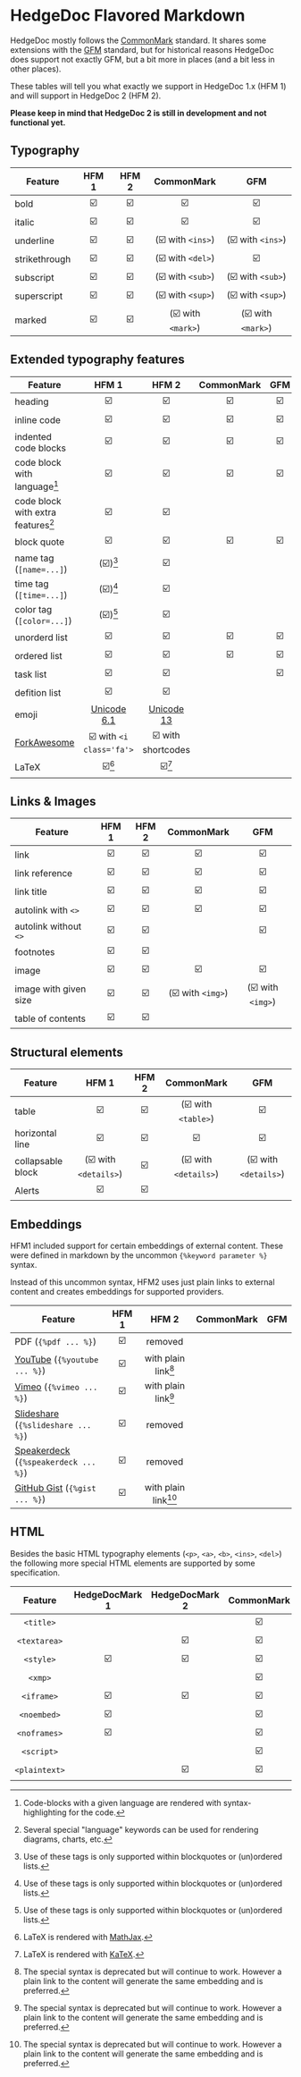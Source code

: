 # HedgeDoc Flavored Markdown

HedgeDoc mostly follows the [CommonMark][commonmark] standard. It shares some extensions with the [GFM][gfm] standard, but for historical reasons HedgeDoc does support not exactly GFM, but a bit more in places (and a bit less in other places).

These tables will tell you what exactly we support in HedgeDoc 1.x (HFM 1) and will support in HedgeDoc 2 (HFM 2).

**Please keep in mind that HedgeDoc 2 is still in development and not functional yet.**


## Typography


| Feature       | HFM 1 | HFM 2 | CommonMark          | GFM               |
|---------------|:-----:|:-----:|:-------------------:|:-----------------:|
| bold          | :ballot_box_with_check: | :ballot_box_with_check:     | :ballot_box_with_check:                   | :ballot_box_with_check:                 |
| italic        | :ballot_box_with_check:     | :ballot_box_with_check:     | :ballot_box_with_check:                   | :ballot_box_with_check:                 |
| underline     | :ballot_box_with_check:     | :ballot_box_with_check:     | (:ballot_box_with_check: with `<ins>`)    | (:ballot_box_with_check: with `<ins>`)  |
| strikethrough | :ballot_box_with_check:     | :ballot_box_with_check:     | (:ballot_box_with_check: with `<del>`)    | :ballot_box_with_check:                 |
| subscript     | :ballot_box_with_check:     | :ballot_box_with_check:     | (:ballot_box_with_check: with `<sub>`)    | (:ballot_box_with_check: with `<sub>`)  |
| superscript   | :ballot_box_with_check:     | :ballot_box_with_check:     | (:ballot_box_with_check: with `<sup>`)    | (:ballot_box_with_check: with `<sup>`)  |
| marked        | :ballot_box_with_check:     | :ballot_box_with_check:     | (:ballot_box_with_check: with `<mark>`)   | (:ballot_box_with_check: with `<mark>`) |

## Extended typography features

| Feature                        | HFM 1 | HFM 2 | CommonMark | GFM |
|--------------------------------|:-----:|:-----:|:----------:|:---:|
| heading                        | :ballot_box_with_check:     | :ballot_box_with_check:     | :ballot_box_with_check:          | :ballot_box_with_check:   |
| inline code                    | :ballot_box_with_check:     | :ballot_box_with_check:     | :ballot_box_with_check:          | :ballot_box_with_check:   |
| indented code blocks           | :ballot_box_with_check:     | :ballot_box_with_check:     | :ballot_box_with_check:          | :ballot_box_with_check:   |
| code block with language[^highlight]       | :ballot_box_with_check:     | :ballot_box_with_check:     | :ballot_box_with_check:          | :ballot_box_with_check:   |
| code block with extra features[^extra-code] | :ballot_box_with_check:     | :ballot_box_with_check:     |            |     |
| block quote                    | :ballot_box_with_check:     | :ballot_box_with_check:     | :ballot_box_with_check:          | :ballot_box_with_check:   |
| name tag (`[name=...]`)        | (:ballot_box_with_check:)[^in-bq-list]     | :ballot_box_with_check:     |            |     |
| time tag (`[time=...]`)        | (:ballot_box_with_check:)[^in-bq-list]     | :ballot_box_with_check:     |            |     |
| color tag (`[color=...]`)      | (:ballot_box_with_check:)[^in-bq-list]     | :ballot_box_with_check:     |            |     |
| unorderd list                  | :ballot_box_with_check:     | :ballot_box_with_check:     | :ballot_box_with_check:          | :ballot_box_with_check:   |
| ordered list                   | :ballot_box_with_check:     | :ballot_box_with_check:     | :ballot_box_with_check:          | :ballot_box_with_check:   |
| task list                      | :ballot_box_with_check:     | :ballot_box_with_check:     |            | :ballot_box_with_check:   |
| defition list                  | :ballot_box_with_check:     | :ballot_box_with_check:     |            |     |
| emoji             | [Unicode 6.1][unicode-6] | [Unicode 13][unicode-13] |                      |                      |
| [ForkAwesome][fa] | :ballot_box_with_check: with `<i class='fa'>`  | :ballot_box_with_check: with shortcodes        |                      |                      |
| LaTeX             | :ballot_box_with_check:[^mj]                   | :ballot_box_with_check:[^kt]                   |                      |                      |

[^highlight]: Code-blocks with a given language are rendered with syntax-highlighting for the code.
[^extra-code]: Several special "language" keywords can be used for rendering diagrams, charts, etc.
[^in-bq-list]: Use of these tags is only supported within blockquotes or (un)ordered lists.
[^mj]: LaTeX is rendered with [MathJax][mathjax].
[^kt]: LaTeX is rendered with [KaTeX][katex].

## Links & Images

| Feature               | HFM 1 | HFM 2 | CommonMark       | GFM              |
|-----------------------|:-----:|:-----:|:----------------:|:----------------:|
| link                  | :ballot_box_with_check:     | :ballot_box_with_check:     | :ballot_box_with_check:                | :ballot_box_with_check:                |
| link reference        | :ballot_box_with_check:     | :ballot_box_with_check:     | :ballot_box_with_check:                | :ballot_box_with_check:                |
| link title            | :ballot_box_with_check:     | :ballot_box_with_check:     | :ballot_box_with_check:                | :ballot_box_with_check:                |
| autolink with `<>`    | :ballot_box_with_check:     | :ballot_box_with_check:     | :ballot_box_with_check:                | :ballot_box_with_check:                |
| autolink without `<>` | :ballot_box_with_check:     | :ballot_box_with_check:     |                  | :ballot_box_with_check:                |
| footnotes             | :ballot_box_with_check:     | :ballot_box_with_check:     |                  |                  |
| image                 | :ballot_box_with_check:     | :ballot_box_with_check:     | :ballot_box_with_check:                | :ballot_box_with_check:                |
| image with given size | :ballot_box_with_check:     | :ballot_box_with_check:     | (:ballot_box_with_check: with `<img>`) | (:ballot_box_with_check: with `<img>`) |
| table of contents     | :ballot_box_with_check:     | :ballot_box_with_check:     |                  |                  |


## Structural elements

| Feature           | HFM 1                    | HFM 2                    | CommonMark           | GFM                  |
|-------------------|:------------------------:|:------------------------:|:--------------------:|:--------------------:|
| table             | :ballot_box_with_check:                        | :ballot_box_with_check:                        | (:ballot_box_with_check: with `<table>`)   | :ballot_box_with_check:                    |
| horizontal line   | :ballot_box_with_check:                        | :ballot_box_with_check:                        | :ballot_box_with_check:                    | :ballot_box_with_check:                    |
| collapsable block | (:ballot_box_with_check: with `<details>`)     | :ballot_box_with_check:                        | (:ballot_box_with_check: with `<details>`) | (:ballot_box_with_check: with `<details>`) |
| Alerts            | :ballot_box_with_check:                        | :ballot_box_with_check:                        |                      |                      |

## Embeddings
HFM1 included support for certain embeddings of external content. These were defined in markdown by the uncommon `{%keyword parameter %}` syntax.

Instead of this uncommon syntax, HFM2 uses just plain links to external content and creates embeddings for supported providers.

| Feature                  | HFM 1 | HFM 2              | CommonMark | GFM |
|--------------------------|:-----:|:------------------:|:----------:|:---:|
| PDF (`{%pdf ... %}`)     | :ballot_box_with_check:     | removed            |            |     |
| [YouTube][youtube] (`{%youtube ... %}`)       | :ballot_box_with_check:     | with plain link[^embed] |            |     |
| [Vimeo][vimeo] (`{%vimeo ... %}`)          | :ballot_box_with_check:     | with plain link[^embed] |            |     |
| [Slideshare][slideshare] (`{%slideshare ... %}`) | :ballot_box_with_check:     | removed            |            |     |
| [Speakerdeck][speakerdeck] (`{%speakerdeck ... %}`) | :ballot_box_with_check:     | removed            |            |     |
| [GitHub Gist][gist] (`{%gist ... %}`)             | :ballot_box_with_check:     | with plain link[^embed] |            |     |

[^embed]: The special syntax is deprecated but will continue to work. However a plain link to the content will generate the same embedding and is preferred.

## HTML
Besides the basic HTML typography elements (`<p>`, `<a>`, `<b>`, `<ins>`, `<del>`) the following more special HTML elements are supported by some specification.

|    Feature    | HedgeDocMark 1 | HedgeDocMark 2 | CommonMark | GFM |
|:-------------:|:--------------:|:--------------:|:----------:|:---:|
|   `<title>`   |                |                | :ballot_box_with_check:          |     |
|  `<textarea>` |                | :ballot_box_with_check:              | :ballot_box_with_check:          |     |
|   `<style>`   | :ballot_box_with_check:              | :ballot_box_with_check:              | :ballot_box_with_check:          |     |
|    `<xmp>`    |                |                | :ballot_box_with_check:          |     |
|   `<iframe>`  | :ballot_box_with_check:              | :ballot_box_with_check:              | :ballot_box_with_check:          |     |
|  `<noembed>`  | :ballot_box_with_check:              |                | :ballot_box_with_check:          |     |
|  `<noframes>` | :ballot_box_with_check:              |                | :ballot_box_with_check:          |     |
|   `<script>`  |                |                | :ballot_box_with_check:          |     |
| `<plaintext>` |                | :ballot_box_with_check:              | :ballot_box_with_check:          |     |

[fa]: https://forkaweso.me/
[youtube]: https://www.youtube.com/
[vimeo]: https://vimeo.com/
[slideshare]: https://www.slideshare.net/
[speakerdeck]: https://speakerdeck.com/
[gist]: https://gist.github.com/
[mathjax]: https://www.mathjax.org/
[katex]: https://katex.org/
[gfm]: https://github.github.com/gfm/
[commonmark]: https://spec.commonmark.org/
[unicode-6]: https://unicode.org/versions/Unicode6.1.0/
[unicode-13]: https://unicode.org/versions/Unicode13.0.0/
